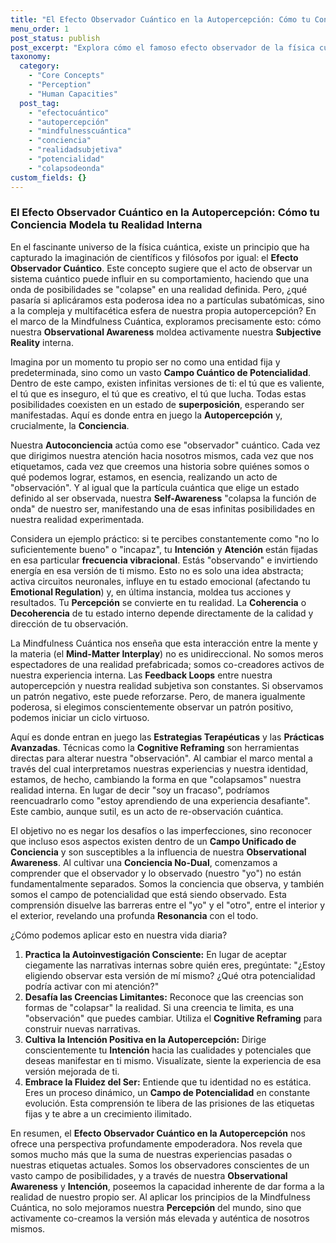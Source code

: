 ```yaml
---
title: "El Efecto Observador Cuántico en la Autopercepción: Cómo tu Conciencia Modela tu Realidad Interna"
menu_order: 1
post_status: publish
post_excerpt: "Explora cómo el famoso efecto observador de la física cuántica se manifiesta en nuestra autopercepción. Descubre cómo tu atención y conciencia actúan como el 'observador' que colapsa el campo de potencialidad de tu ser, dando forma a tu realidad subjetiva y transformando tu experiencia interna."
taxonomy:
  category:
    - "Core Concepts"
    - "Perception"
    - "Human Capacities"
  post_tag:
    - "efectocuántico"
    - "autopercepción"
    - "mindfulnesscuántica"
    - "conciencia"
    - "realidadsubjetiva"
    - "potencialidad"
    - "colapsodeonda"
custom_fields: {}
---
```


### El Efecto Observador Cuántico en la Autopercepción: Cómo tu Conciencia Modela tu Realidad Interna

En el fascinante universo de la física cuántica, existe un principio que ha capturado la imaginación de científicos y filósofos por igual: el **Efecto Observador Cuántico**. Este concepto sugiere que el acto de observar un sistema cuántico puede influir en su comportamiento, haciendo que una onda de posibilidades se "colapse" en una realidad definida. Pero, ¿qué pasaría si aplicáramos esta poderosa idea no a partículas subatómicas, sino a la compleja y multifacética esfera de nuestra propia autopercepción? En el marco de la Mindfulness Cuántica, exploramos precisamente esto: cómo nuestra **Observational Awareness** moldea activamente nuestra **Subjective Reality** interna.

Imagina por un momento tu propio ser no como una entidad fija y predeterminada, sino como un vasto **Campo Cuántico de Potencialidad**. Dentro de este campo, existen infinitas versiones de ti: el tú que es valiente, el tú que es inseguro, el tú que es creativo, el tú que lucha. Todas estas posibilidades coexisten en un estado de **superposición**, esperando ser manifestadas. Aquí es donde entra en juego la **Autopercepción** y, crucialmente, la **Conciencia**.

Nuestra **Autoconciencia** actúa como ese "observador" cuántico. Cada vez que dirigimos nuestra atención hacia nosotros mismos, cada vez que nos etiquetamos, cada vez que creemos una historia sobre quiénes somos o qué podemos lograr, estamos, en esencia, realizando un acto de "observación". Y al igual que la partícula cuántica que elige un estado definido al ser observada, nuestra **Self-Awareness** "colapsa la función de onda" de nuestro ser, manifestando una de esas infinitas posibilidades en nuestra realidad experimentada.

Considera un ejemplo práctico: si te percibes constantemente como "no lo suficientemente bueno" o "incapaz", tu **Intención** y **Atención** están fijadas en esa particular **frecuencia vibracional**. Estás "observando" e invirtiendo energía en esa versión de ti mismo. Esto no es solo una idea abstracta; activa circuitos neuronales, influye en tu estado emocional (afectando tu **Emotional Regulation**) y, en última instancia, moldea tus acciones y resultados. Tu **Percepción** se convierte en tu realidad. La **Coherencia** o **Decoherencia** de tu estado interno depende directamente de la calidad y dirección de tu observación.

La Mindfulness Cuántica nos enseña que esta interacción entre la mente y la materia (el **Mind-Matter Interplay**) no es unidireccional. No somos meros espectadores de una realidad prefabricada; somos co-creadores activos de nuestra experiencia interna. Las **Feedback Loops** entre nuestra autopercepción y nuestra realidad subjetiva son constantes. Si observamos un patrón negativo, este puede reforzarse. Pero, de manera igualmente poderosa, si elegimos conscientemente observar un patrón positivo, podemos iniciar un ciclo virtuoso.

Aquí es donde entran en juego las **Estrategias Terapéuticas** y las **Prácticas Avanzadas**. Técnicas como la **Cognitive Reframing** son herramientas directas para alterar nuestra "observación". Al cambiar el marco mental a través del cual interpretamos nuestras experiencias y nuestra identidad, estamos, de hecho, cambiando la forma en que "colapsamos" nuestra realidad interna. En lugar de decir "soy un fracaso", podríamos reencuadrarlo como "estoy aprendiendo de una experiencia desafiante". Este cambio, aunque sutil, es un acto de re-observación cuántica.

El objetivo no es negar los desafíos o las imperfecciones, sino reconocer que incluso esos aspectos existen dentro de un **Campo Unificado de Conciencia** y son susceptibles a la influencia de nuestra **Observational Awareness**. Al cultivar una **Conciencia No-Dual**, comenzamos a comprender que el observador y lo observado (nuestro "yo") no están fundamentalmente separados. Somos la conciencia que observa, y también somos el campo de potencialidad que está siendo observado. Esta comprensión disuelve las barreras entre el "yo" y el "otro", entre el interior y el exterior, revelando una profunda **Resonancia** con el todo.

¿Cómo podemos aplicar esto en nuestra vida diaria?
1.  **Practica la Autoinvestigación Consciente:** En lugar de aceptar ciegamente las narrativas internas sobre quién eres, pregúntate: "¿Estoy eligiendo observar esta versión de mí mismo? ¿Qué otra potencialidad podría activar con mi atención?"
2.  **Desafía las Creencias Limitantes:** Reconoce que las creencias son formas de "colapsar" la realidad. Si una creencia te limita, es una "observación" que puedes cambiar. Utiliza el **Cognitive Reframing** para construir nuevas narrativas.
3.  **Cultiva la Intención Positiva en la Autopercepción:** Dirige conscientemente tu **Intención** hacia las cualidades y potenciales que deseas manifestar en ti mismo. Visualízate, siente la experiencia de esa versión mejorada de ti.
4.  **Embrace la Fluidez del Ser:** Entiende que tu identidad no es estática. Eres un proceso dinámico, un **Campo de Potencialidad** en constante evolución. Esta comprensión te libera de las prisiones de las etiquetas fijas y te abre a un crecimiento ilimitado.

En resumen, el **Efecto Observador Cuántico en la Autopercepción** nos ofrece una perspectiva profundamente empoderadora. Nos revela que somos mucho más que la suma de nuestras experiencias pasadas o nuestras etiquetas actuales. Somos los observadores conscientes de un vasto campo de posibilidades, y a través de nuestra **Observational Awareness** y **Intención**, poseemos la capacidad inherente de dar forma a la realidad de nuestro propio ser. Al aplicar los principios de la Mindfulness Cuántica, no solo mejoramos nuestra **Percepción** del mundo, sino que activamente co-creamos la versión más elevada y auténtica de nosotros mismos.